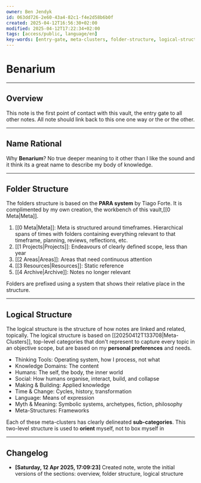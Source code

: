 ```yaml
---
owner: Ben Jendyk
id: 063dd726-2e60-43a4-82c1-f4e2d58b6b0f
created: 2025-04-12T16:56:30+02:00
modified: 2025-04-12T17:22:34+02:00
tags: [access/public, language/en]
key-words: [entry-gate, meta-clusters, folder-structure, logical-structure]
---
```


# Benarium

---

## Overview

This note is the first point of contact with this vault, the entry gate to all other notes. All note should link back to this one one way or the or the other.

---

## Name Rational

Why **Benarium**?
No true deeper meaning to it other than I like the sound and it think its a great name to describe my body of knowledge.

---

## Folder Structure

The folders structure is based on the **PARA system** by Tiago Forte. It is complimented by my own creation, the workbench of this vault,[[0 Meta|Meta]].

1. [[0 Meta|Meta]]: Meta is structured around timeframes. Hierarchical spans of times with folders containing everything relevant to that timeframe, planning, reviews, reflections, etc.
2. [[1 Projects|Projects]]: Endeavours of clearly defined scope, less than year
3. [[2 Areas|Areas]]: Areas that need continuous attention
4. [[3 Resources|Resources]]: Static reference
5. [[4 Archive|Archive]]: Notes no longer relevant

Folders are prefixed using a system that shows their relative place in the structure.

---

## Logical Structure

The logical structure is the structure of how notes are linked and related, topically. The logical structure is based on [[20250412T133708|Meta-Clusters]], top-level categories that don't represent to capture every topic in an objective scope, but are based on my **personal preferences** and needs.

- Thinking Tools: Operating system, how I process, not what
- Knowledge Domains: The content
- Humans: The self, the body, the inner world
- Social: How humans organise, interact, build, and collapse
- Making & Building: Applied knowledge
- Time & Change: Cycles, history, transformation
- Language: Means of expression
- Myth & Meaning: Symbolic systems, archetypes, fiction, philosophy
- Meta-Structures: Frameworks

Each of these meta-clusters has clearly delineated **sub-categories**. This two-level structure is used to **orient** myself, not to box myself in

---

## Changelog

- **[Saturday, 12 Apr 2025, 17:09:23]** Created note, wrote the initial versions of the sections: overview, folder structure, logical structure
